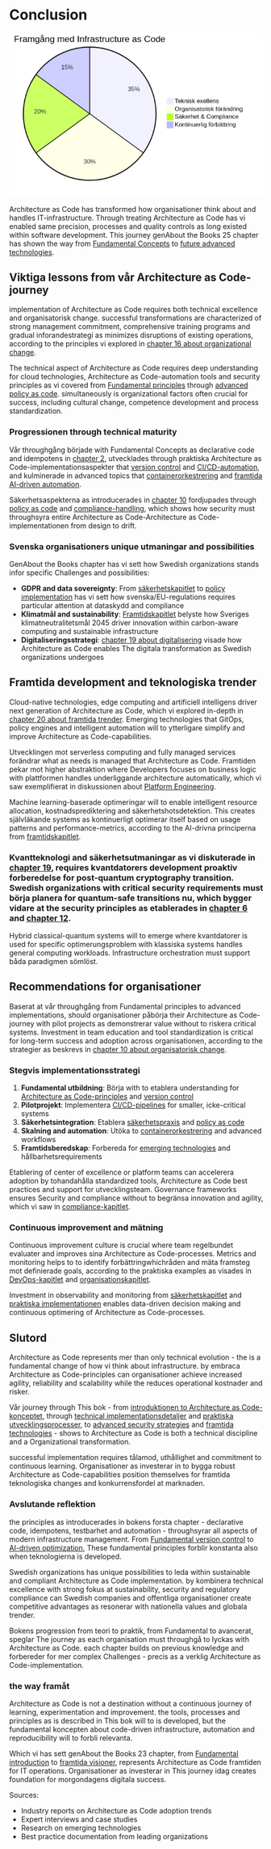 # Conclusion

![Framgångsnycklar for architecture as code](images/diagram_22_slutsats.png)

Architecture as Code has transformed how organisationer think about and handles IT-infrastructure. Through treating Architecture as Code has vi enabled same precision, processes and quality controls as long existed within software development. This journey genAbout the Books 25 chapter has shown the way from [Fundamental Concepts](01_introduction.md) to [future advanced technologies](20_future_trends.md).

## Viktiga lessons from vår Architecture as Code-journey

implementation of Architecture as Code requires both technical excellence and organisatorisk change. successful transformations are characterized of strong management commitment, comprehensive training programs and gradual inforandestrategi as minimizes disruptions of existing operations, according to the principles vi explored in [chapter 16 about organizational change](16_organizational_change.md).

The technical aspect of Architecture as Code requires deep understanding for cloud technologies, Architecture as Code-automation tools and security principles as vi covered from [Fundamental principles](02_fundamental_principles.md) through [advanced policy as code](11_policy_sakerhet.md). simultaneously is organizational factors often crucial for success, including cultural change, competence development and process standardization.

### Progressionen through technical maturity

Vår throughgång började with Fundamental Concepts as declarative code and idempotens in [chapter 2](02_fundamental_principles.md), utvecklades through praktiska Architecture as Code-implementationsaspekter that [version control](03_version_control.md) and [CI/CD-automation](05_automation_devops_cicd.md), and kulminerade in advanced topics that [containerorkestrering](07_containerization.md) and [framtida AI-driven automation](20_future_trends.md).

Säkerhetsaspekterna as introducerades in [chapter 10](10_sakerhet.md) fordjupades through [policy as code](11_policy_sakerhet.md) and [compliance-handling](12_compliance.md), which shows how security must throughsyra entire Architecture as Code-Architecture as Code-implementationen from design to drift.

### Svenska organisationers unique utmaningar and possibilities

GenAbout the Books chapter has vi sett how Swedish organizations stands infor specific Challenges and possibilities:

- **GDPR and data sovereignty**: From [säkerhetskapitlet](10_sakerhet.md) to [policy implementation](11_policy_sakerhet.md) has vi sett how svenska/EU-regulations requires particular attention at dataskydd and compliance
- **Klimatmål and sustainability**: [Framtidskapitlet](20_future_trends.md) belyste how Sveriges klimatneutralitetsmål 2045 driver innovation within carbon-aware computing and sustainable infrastructure
- **Digitaliseringsstrategi**: [chapter 19 about digitalisering](19_digitalisering.md) visade how Architecture as Code enables The digitala transformation as Swedish organizations undergoes

## Framtida development and teknologiska trender

Cloud-native technologies, edge computing and artificiell intelligens driver next generation of Architecture as Code, which vi explored in-depth in [chapter 20 about framtida trender](20_future_trends.md). Emerging technologies that GitOps, policy engines and intelligent automation will to ytterligare simplify and improve Architecture as Code-capabilities.

Utvecklingen mot serverless computing and fully managed services forändrar what as needs is managed that Architecture as Code. Framtiden pekar mot higher abstraktion where Developers focuses on business logic with plattformen handles underliggande architecture automatically, which vi saw exemplifierat in diskussionen about [Platform Engineering](19_kapitel18.md).

Machine learning-baserade optimeringar will to enable intelligent resource allocation, kostnadsprediktering and säkerhetshotsdetektion. This creates självläkande systems as kontinuerligt optimerar itself based on usage patterns and performance-metrics, according to the AI-drivna principerna from [framtidskapitlet](19_kapitel18.md).

### Kvantteknologi and säkerhetsutmaningar as vi diskuterade in [chapter 19](19_kapitel18.md), requires kvantdatorers development proaktiv forberedelse for post-quantum cryptography transition. Swedish organizations with critical security requirements must börja planera for quantum-safe transitions nu, which bygger vidare at the security principles as etablerades in [chapter 6](06_kapitel5.md) and [chapter 12](12_kapitel11.md).

Hybrid classical-quantum systems will to emerge where kvantdatorer is used for specific optimerungsproblem with klassiska systems handles general computing workloads. Infrastructure orchestration must support båda paradigmen sömlöst.

## Recommendations for organisationer

Baserat at vår throughgång from Fundamental principles to advanced implementations, should organisationer påbörja their Architecture as Code-journey with pilot projects as demonstrerar value without to riskera critical systems. Investment in team education and tool standardization is critical for long-term success and adoption across organisationen, according to the strategier as beskrevs in [chapter 10 about organisatorisk change](10_kapitel9.md).

### Stegvis implementationsstrategi

1. **Fundamental utbildning**: Börja with to etablera understanding for [Architecture as Code-principles](02_kapitel1.md) and [version control](03_kapitel2.md)
2. **Pilotprojekt**: Implementera [CI/CD-pipelines](04_kapitel3.md) for smaller, icke-critical systems
3. **Säkerhetsintegration**: Etablera [säkerhetspraxis](06_kapitel5.md) and [policy as code](12_kapitel11.md)
4. **Skalning and automation**: Utöka to [containerorkestrering](11_kapitel10.md) and advanced workflows
5. **Framtidsberedskap**: Forbereda for [emerging technologies](19_kapitel18.md) and hållbarhetsrequirements

Etablering of center of excellence or platform teams can accelerera adoption by tohandahålla standardized tools, Architecture as Code best practices and support for utvecklingsteam. Governance frameworks ensures Security and compliance without to begränsa innovation and agility, which vi saw in [compliance-kapitlet](14_kapitel13.md).

### Continuous improvement and mätning

Continuous improvement culture is crucial where team regelbundet evaluater and improves sina Architecture as Code-processes. Metrics and monitoring helps to to identify forbättringwhichråden and mäta framsteg mot definierade goals, according to the praktiska examples as visades in [DevOps-kapitlet](07_kapitel6.md) and [organisationskapitlet](10_kapitel9.md).

Investment in observability and monitoring from [säkerhetskapitlet](06_kapitel5.md) and [praktiska implementationen](08_kapitel7.md) enables data-driven decision making and continuous optimering of Architecture as Code-processes.

## Slutord

Architecture as Code represents mer than only technical evolution - the is a fundamental change of how vi think about infrastructure. by embraca Architecture as Code-principles can organisationer achieve increased agility, reliability and scalability while the reduces operational kostnader and risker.

Vår journey through This bok - from [introduktionen to Architecture as Code-konceptet](01_introduction.md), through [technical implementationsdetaljer](02_kapitel1.md) and [praktiska utvecklingsprocesser](03_kapitel2.md), to [advanced security strategies](12_kapitel11.md) and [framtida technologies](19_kapitel18.md) - shows to Architecture as Code is both a technical discipline and a Organizational transformation.

successful implementation requires tålamod, uthållighet and commitment to continuous learning. Organisationer as investerar in to bygga robust Architecture as Code-capabilities position themselves for framtida teknologiska changes and konkurrensfordel at marknaden.

### Avslutande reflektion

the principles as introducerades in bokens forsta chapter - declarative code, idempotens, testbarhet and automation - throughsyrar all aspects of modern infrastructure management. From [Fundamental version control](03_kapitel2.md) to [AI-driven optimization](19_kapitel18.md), These fundamental principles forblir konstanta also when teknologierna is developed.

Swedish organizations has unique possibilities to leda within sustainable and compliant Architecture as Code implementation. by kombinera technical excellence with strong fokus at sustainability, security and regulatory compliance can Swedish companies and offentliga organisationer create competitive advantages as resonerar with nationella values and globala trender.

Bokens progression from teori to praktik, from Fundamental to avancerat, speglar The journey as each organisation must throughgå to lyckas with Architecture as Code. each chapter builds on previous knowledge and forbereder for mer complex Challenges - precis as a verklig Architecture as Code-implementation.

### the way framåt

Architecture as Code is not a destination without a continuous journey of learning, experimentation and improvement. the tools, processes and principles as is described in This bok will to is developed, but the fundamental koncepten about code-driven infrastructure, automation and reproducibility will to forbli relevanta.

Which vi has sett genAbout the Books 23 chapter, from [Fundamental introduction](01_introduction.md) to [framtida visioner](20_future_trends.md), represents Architecture as Code framtiden for IT operations. Organisationer as investerar in This journey idag creates foundation for morgondagens digitala success.

Sources:
- Industry reports on Architecture as Code adoption trends
- Expert interviews and case studies  
- Research on emerging technologies
- Best practice documentation from leading organizations